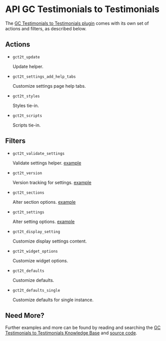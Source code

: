 # API GC Testimonials to Testimonials

The [GC Testimonials to Testimonials plugin](http://wordpress.org/plugins/gc-testimonials-to-testimonials/) comes with its own set of actions and filters, as described below.

## Actions

* `gct2t_update`

	Update helper.
		
* `gct2t_settings_add_help_tabs`

	Customize settings page help tabs.

* `gct2t_styles`

	Styles tie-in.

* `gct2t_scripts`

	Scripts tie-in.

## Filters

* `gct2t_validate_settings`

	Validate settings helper. [example](https://gist.github.com/michael-cannon/5833768)

* `gct2t_version`

	Version tracking for settings. [example](https://gist.github.com/michael-cannon/5833774)

* `gct2t_sections`

	Alter section options. [example](https://gist.github.com/michael-cannon/5833757)

* `gct2t_settings`

	Alter setting options. [example](https://gist.github.com/michael-cannon/5833757)

* `gct2t_display_setting`

	Customize display settings content.

* `gct2t_widget_options`

	Customize widget options.

* `gct2t_defaults`

	Customize defaults.

* `gct2t_defaults_single`

	Customize defaults for single instance.

## Need More?

Further examples and more can be found by reading and searching the [GC Testimonials to Testimonials Knowledge Base](https://aihrus.zendesk.com/categories/20104507-Testimonials-Widget) and [source code](https://github.com/michael-cannon/gc-testimonials-to-testimonials).

